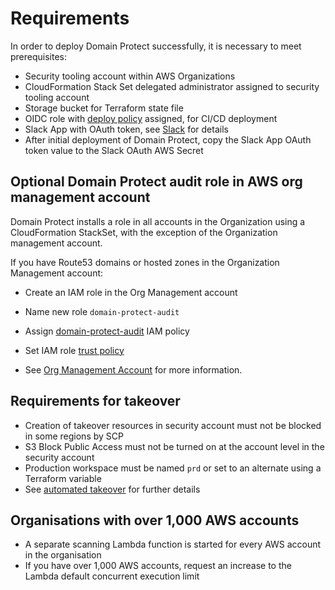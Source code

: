 # Requirements

In order to deploy Domain Protect successfully, it is necessary to meet prerequisites:

* Security tooling account within AWS Organizations
* CloudFormation Stack Set delegated administrator assigned to security tooling account
* Storage bucket for Terraform state file
* OIDC role with [deploy policy](https://github.com/domain-protect/terraform-aws-domain-protect/blob/main/aws-iam-policies/domain-protect-deploy.json) assigned, for CI/CD deployment
* Slack App with OAuth token, see [Slack](slack.md) for details
* After initial deployment of Domain Protect, copy the Slack App OAuth token value to the Slack OAuth AWS Secret

## Optional Domain Protect audit role in AWS org management account

Domain Protect installs a role in all accounts in the Organization using a CloudFormation StackSet, with the exception of the Organization management account.

If you have Route53 domains or hosted zones in the Organization Management account:

* Create an IAM role in the Org Management account
* Name new role `domain-protect-audit`
* Assign [domain-protect-audit](https://github.com/domain-protect/terraform-aws-domain-protect/blob/main/aws-iam-policies/domain-protect-audit.json) IAM policy
* Set IAM role [trust policy](https://github.com/domain-protect/terraform-aws-domain-protect/blob/main/aws-iam-policies/domain-protect-audit-trust.json)

* See [Org Management Account](org-management.md) for more information.

## Requirements for takeover

* Creation of takeover resources in security account must not be blocked in some regions by SCP
* S3 Block Public Access must not be turned on at the account level in the security account
* Production workspace must be named `prd` or set to an alternate using a Terraform variable
* See [automated takeover](automated-takeover.md) for further details

## Organisations with over 1,000 AWS accounts

* A separate scanning Lambda function is started for every AWS account in the organisation
* If you have over 1,000 AWS accounts, request an increase to the Lambda default concurrent execution limit
